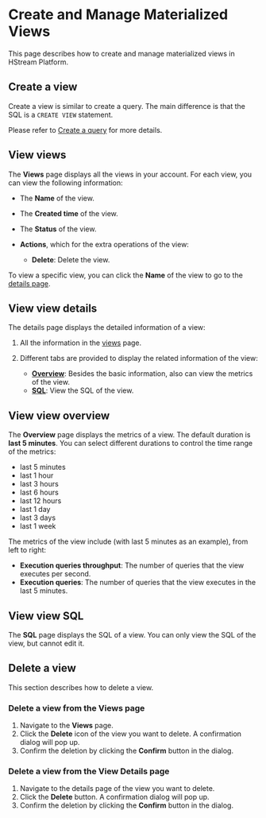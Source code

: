 # Create and Manage Materialized Views

This page describes how to create and manage materialized views in HStream Platform.

## Create a view

Create a view is similar to create a query. The main difference is that the SQL is a `CREATE VIEW` statement.

Please refer to [Create a query](./create-queries-in-platform.md#create-a-query) for more details.

## View views

The **Views** page displays all the views in your account. For each view, you can view the following information:

- The **Name** of the view.
- The **Created time** of the view.
- The **Status** of the view.
- **Actions**, which for the extra operations of the view:

  - **Delete**: Delete the view.

To view a specific view, you can click the **Name** of the view to go to the [details page](#view-view-details).

## View view details

The details page displays the detailed information of a view:

1. All the information in the [views](#view-views) page.
2. Different tabs are provided to display the related information of the view:

   - [**Overview**](#view-view-overview): Besides the basic information, also can view the metrics of the view.
   - [**SQL**](#view-view-sql): View the SQL of the view.

## View view overview

The **Overview** page displays the metrics of a view. The default duration is **last 5 minutes**. You can select different durations to control the time range of the metrics:

- last 5 minutes
- last 1 hour
- last 3 hours
- last 6 hours
- last 12 hours
- last 1 day
- last 3 days
- last 1 week

The metrics of the view include (with last 5 minutes as an example), from left to right:

- **Execution queries throughput**: The number of queries that the view executes per second.
- **Execution queries**: The number of queries that the view executes in the last 5 minutes.

## View view SQL

The **SQL** page displays the SQL of a view. You can only view the SQL of the view, but cannot edit it.

## Delete a view

This section describes how to delete a view.

### Delete a view from the Views page

1. Navigate to the **Views** page.
2. Click the **Delete** icon of the view you want to delete. A confirmation dialog will pop up.
3. Confirm the deletion by clicking the **Confirm** button in the dialog.

### Delete a view from the View Details page

1. Navigate to the details page of the view you want to delete.
2. Click the **Delete** button. A confirmation dialog will pop up.
3. Confirm the deletion by clicking the **Confirm** button in the dialog.
